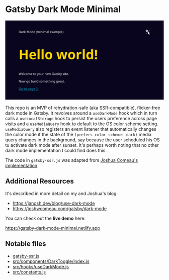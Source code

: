# Gatsby Dark Mode Minimal

[![dark-mode-mvp screenshot](dark-mode-mvp.svg)](https://gatsby-dark-mode-minimal.netlify.app)

This repo is an MVP of rehydration-safe (aka SSR-compatible), flicker-free dark mode in Gatsby. It revolves around a `useDarkMode` hook which in turn calls a `useLocalStorage` hook to persist the users preference across page visits and a `useMediaQuery` hook to default to the OS color scheme setting. `useMediaQuery` also registers an event listener that automatically changes the color mode if the state of the `(prefers-color-scheme: dark)` media query changes in the background, say because the user scheduled his OS tu activate dark mode after sunset. It's perhaps worth noting that no other dark mode implementation I could find does this.

The code in `gatsby-ssr.js` was adapted from [Joshua Comeau's implementation](https://github.com/joshwcomeau/dark-mode-minimal).

## Additional Resources

It's described in more detail on my and Joshua's blog:

- <https://janosh.dev/blog/use-dark-mode>
- <https://joshwcomeau.com/gatsby/dark-mode>

You can check out the **live demo** here:

<https://gatsby-dark-mode-minimal.netlify.app>

## Notable files

- [gatsby-ssr.js](gatsby-ssr.js)
- [src/components/DarkToggle/index.js](src/components/DarkToggle/index.js)
- [src/hooks/useDarkMode.js](src/hooks/useDarkMode.js)
- [src/constants.js](src/constants.js)
